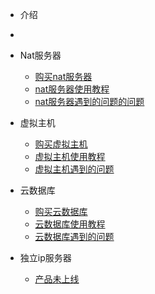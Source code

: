 <!-- docs/_sidebar.md -->
- 介绍
- [](docsify/learn/README.md "Think About AI")

- Nat服务器
  - [购买nat服务器](计算机编程/go/)
  - [nat服务器使用教程](计算机编程/shell/)
  - [nat服务器遇到的问题的问题](ebook/01_ES6/)
  

- 虚拟主机
  - [购买虚拟主机](计算机编程/go/)
  - [虚拟主机使用教程](计算机编程/shell/)
  - [虚拟主机遇到的问题](ebook/01_ES6/)

- 云数据库
  -  [购买云数据库](网络/)
  - [云数据库使用教程](操作系统/)
  - [云数据库遇到的问题](组成原理/)

  
- 独立ip服务器
  -  [产品未上线](网络安全/)




